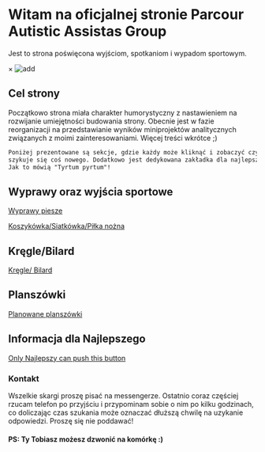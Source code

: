 # Witam na oficjalnej stronie Parcour Autistic Assistas Group

Jest to strona poświęcona wyjściom, spotkaniom i wypadom sportowym.
<html lang="en">
<head>
  <meta charset="UTF-8">
  <meta name="viewport" content="width=device-width, initial-scale=1.0">
  <link rel="stylesheet" href="styles.css">
  <title>Strona z wyskakującym obrazem</title>
</head>
<body>

  <!-- Modal -->
  <div id="myModal" class="modal">
    <div class="modal-content">
      <span class="close" onclick="closeModal()">&times;</span>
      <img src="https://kfaryn.github.io/strona/img/add.JPG" alt="add" onclick="closeModal()">
    </div>
  </div>

  <!-- Skrypt JavaScript -->
  <script>
    // Funkcja otwierająca modal
    function openModal() {
      document.getElementById('myModal').style.display = 'block';
    }

    // Funkcja zamykająca modal
    function closeModal() {
      document.getElementById('myModal').style.display = 'none';
      
      // Zapisujemy informację o zamknięciu modala w localStorage
      localStorage.setItem('modalClosed', 'true');
    }

    // Funkcja sprawdzająca przewinięcie strony
    window.onscroll = function() {
      // Sprawdzamy, czy modal był już zamknięty wcześniej
      var isModalClosed = localStorage.getItem('modalClosed');
      
      // Jeżeli użytkownik przewinął stronę o 300 pikseli i modal nie był wcześniej zamknięty, to otwórz modal
      if (document.body.scrollTop > 300 || document.documentElement.scrollTop > 300) {
        if (!isModalClosed) {
          openModal();
        }
      }
    };
  </script>

</body>
</html>

## Cel strony

Początkowo strona miała charakter humorystyczny z nastawieniem na rozwijanie umiejętności budowania strony.
Obecnie jest w fazie reorganizacji na przedstawianie wyników miniprojektów analitycznych związanych z moimi zainteresowaniami.
Więcej treści wkrótce ;)

```markdown
Poniżej prezentowane są sekcje, gdzie każdy może kliknąć i zobaczyć czy nie
szykuje się coś nowego. Dodatkowo jest dedykowana zakładka dla najlepszego.
Jak to mówią "Tyrtum pyrtum"!
```

## Wyprawy oraz wyjścia sportowe

[Wyprawy piesze](https://kfaryn.github.io/strona/)

[Koszykówka/Siatkówka/Piłka nożna](https://kfaryn.github.io/strona/pilka/)

## Kręgle/Bilard

[Kręgle/ Bilard]()


## Planszówki

[Planowane planszówki](https://kfaryn.github.io/strona/planszowki/)

## Informacja dla Najlepszego

[Only Najlepszy can push this button](https://kfaryn.github.io/strona/img/najlepszy.jpg)

### Kontakt

Wszelkie skargi proszę pisać na messengerze. Ostatnio coraz częściej rzucam telefon po przyjściu
i przypominam sobie o nim po kilku godzinach, co doliczając czas szukania może oznaczać dłuższą
chwilę na uzykanie odpowiedzi. Proszę się nie poddawać! 
#### PS: Ty Tobiasz możesz dzwonić na komórkę :)

